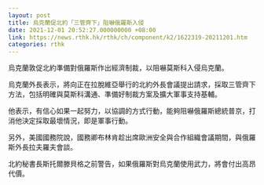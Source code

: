 ```yaml
---
layout: post
title: 烏克蘭促北約「三管齊下」阻嚇俄羅斯入侵
date: 2021-12-01 20:52:27.000000000 +08:00
link: https://news.rthk.hk/rthk/ch/component/k2/1622319-20211201.htm
categories: rthk
---
```


烏克蘭敦促北約準備對俄羅斯作出經濟制裁，以阻嚇莫斯科入侵烏克蘭。

烏克蘭外長表示，將向正在拉脫維亞舉行的北約外長會議提出請求，採取三管齊下方法，包括明確與莫斯科溝通、準備好制裁方案及擴大軍事支持基輔。

他表示，有信心如果一起努力，以協調的方式行動，能夠阻嚇俄羅斯總統普京，打消他決定採取最壞情況，即是軍事行動。

另外，美國國務院說，國務卿布林肯趁出席歐洲安全與合作組織會議期間，與俄羅斯外長拉夫羅夫會談。

北約秘書長斯托爾滕貝格之前警告，如果俄羅斯對烏克蘭使用武力，將會付出高昂代價。
